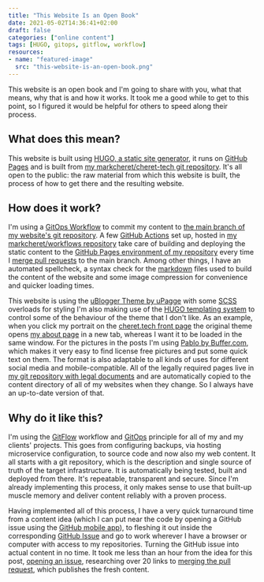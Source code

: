 ```yaml
---
title: "This Website Is an Open Book"
date: 2021-05-02T14:36:41+02:00
draft: false
categories: ["online content"]
tags: [HUGO, gitops, gitflow, workflow]
resources:
- name: "featured-image"
  src: "this-website-is-an-open-book.png"
---
```


This website is an open book and I'm going to share with you, what that means, why that is and how it works. It took me a good while to get to this point, so I figured it would be helpful for others to speed along their process.

## What does this mean?

This website is built using [HUGO, a static site generator](https://gohugo.io/), it runs on [GitHub Pages](https://pages.github.com/) and is built from [my markcheret/cheret-tech git repository](https://github.com/markcheret/cheret-tech). It's all open to the public: the raw material from which this website is built, the process of how to get there and the resulting website.

## How does it work?

I'm using a [GitOps Workflow](https://www.gitops.tech/) to commit my content to [the main branch of my website's git repository](https://github.com/markcheret/cheret-tech/tree/main). A few [GitHub Actions](https://github.com/features/actions) set up, hosted in [my markcheret/workflows repository](https://github.com/markcheret/workflows) take care of building and deploying the static content to the [GitHub Pages environment of my repository](https://github.com/markcheret/cheret-tech/tree/gh-pages) every time I [merge pull requests](https://docs.github.com/en/github/collaborating-with-issues-and-pull-requests/merging-a-pull-request) to the main branch. Among other things, I have an automated spellcheck, a syntax check for the [markdown](https://en.wikipedia.org/wiki/Markdown) files used to build the content of the website and some image compression for convenience and quicker loading times.

This website is using the [uBlogger Theme by uPagge](https://ublogger.netlify.app/) with some [SCSS](https://sass-lang.com/) overloads for styling I'm also making use of the [HUGO templating system](https://gohugo.io/templates/introduction/) to control some of the behaviour of the theme that I don't like. As an example, when you click my portrait on the [cheret.tech front page](https://cheret.tech/) the original theme opens [my about page](https://cheret.tech/about/) in a new tab, whereas I want it to be loaded in the same window. For the pictures in the posts I'm using [Pablo by Buffer.com](https://pablo.buffer.com/), which makes it very easy to find license free pictures and put some quick text on them. The format is also adaptable to all kinds of uses for different social media and mobile-compatible. All of the legally required pages live in [my git repository with legal documents](https://github.com/markcheret/legal) and are automatically copied to the content directory of all of my websites when they change. So I always have an up-to-date version of that.

## Why do it like this?

I'm using the [GitFlow](https://datasift.github.io/gitflow/IntroducingGitFlow.html) workflow and [GitOps](https://www.gitops.tech/) principle for all of my and my clients' projects. This goes from configuring backups, via hosting microservice configuration, to source code and now also my web content. It all starts with a git repository, which is the description and single source of truth of the target infrastructure. It is automatically being tested, built and deployed from there. It's repeatable, transparent and secure. Since I'm already implementing this process, it only makes sense to use that built-up muscle memory and deliver content reliably with a proven process.

Having implemented all of this process, I have a very quick turnaround time from a content idea (which I can put near the code by opening a GitHub issue using the [GitHub mobile app](https://github.com/mobile)), to fleshing it out inside the corresponding [GitHub Issue](https://guides.github.com/features/issues/) and go to work wherever I have a browser or computer with access to my repositories. Turning the GitHub issue into actual content in no time. It took me less than an hour from the idea for this post, [opening an issue](https://github.com/markcheret/cheret-tech/issues/59), researching over 20 links to [merging the pull request](https://github.com/markcheret/cheret-tech/pull/60), which publishes the fresh content.
